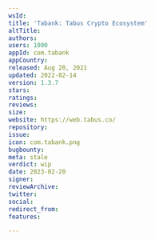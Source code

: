 ```yaml
---
wsId: 
title: 'Tabank: Tabus Crypto Ecosystem'
altTitle: 
authors: 
users: 1000
appId: com.tabank
appCountry: 
released: Aug 20, 2021
updated: 2022-02-14
version: 1.3.7
stars: 
ratings: 
reviews: 
size: 
website: https://web.tabus.co/
repository: 
issue: 
icon: com.tabank.png
bugbounty: 
meta: stale
verdict: wip
date: 2023-02-20
signer: 
reviewArchive: 
twitter: 
social: 
redirect_from: 
features: 

---
```


